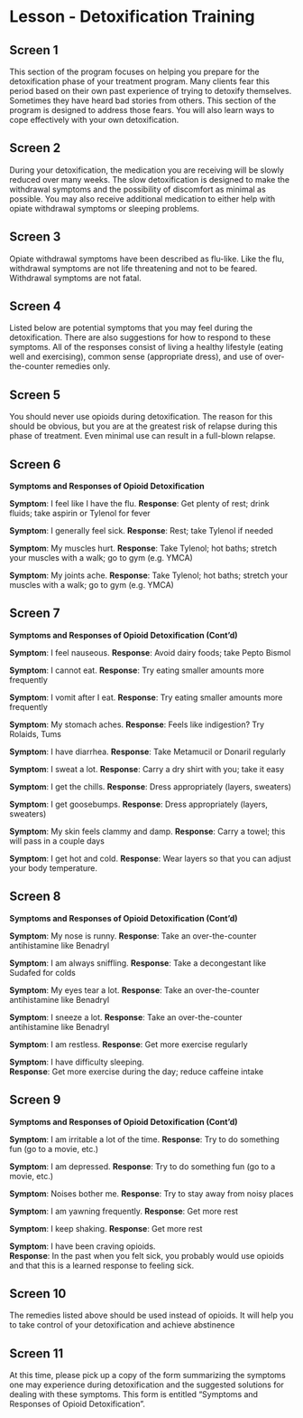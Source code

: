 # Lesson - Detoxification Training

## Screen 1
This section of the program focuses on helping you prepare for the detoxification phase of your treatment program. Many clients fear this period based on their own past experience of trying to detoxify themselves.  Sometimes they have heard bad stories from others.  This section of the program is designed to address those fears.  You will also learn ways to cope effectively with your own detoxification.

## Screen 2
During your detoxification, the medication you are receiving will be slowly reduced over many weeks.  The slow detoxification is designed to make the withdrawal symptoms and the possibility of discomfort as minimal as possible.  You may also receive additional medication to either help with opiate withdrawal symptoms or sleeping problems.

## Screen 3
Opiate withdrawal symptoms have been described as flu-like.  Like the flu, withdrawal symptoms are not life threatening and not to be feared.  Withdrawal symptoms are not fatal.

## Screen 4
Listed below are potential symptoms that you may feel during the detoxification.  There are also suggestions for how to respond to these symptoms.  All of the responses consist of living a healthy lifestyle (eating well and exercising), common sense (appropriate dress), and use of over-the-counter remedies only.

## Screen 5
You should never use opioids during detoxification. The reason for this should be obvious, but you are at the greatest risk of relapse during this phase of treatment.  Even minimal use can result in a full-blown relapse.

## Screen 6
**Symptoms and Responses of Opioid Detoxification**

**Symptom**: I feel like I have the flu.
**Response**: Get plenty of rest; drink fluids; take aspirin or Tylenol for fever  

**Symptom**: I generally feel sick.
**Response**: Rest; take Tylenol if needed 

**Symptom**: My muscles hurt. 
**Response**: Take Tylenol; hot baths; stretch your muscles with a walk; go to gym (e.g. YMCA) 

**Symptom**: My joints ache. 
**Response**: Take Tylenol; hot baths; stretch your muscles with a walk; go to gym (e.g. YMCA)

## Screen 7
**Symptoms and Responses of Opioid Detoxification (Cont’d)**

**Symptom**: I feel nauseous.
**Response**: Avoid dairy foods; take Pepto Bismol 

**Symptom**: I cannot eat.
**Response**: Try eating smaller amounts more frequently 

**Symptom**: I vomit after I eat.
**Response**: Try eating smaller amounts more frequently 

**Symptom**: My stomach aches.
**Response**: Feels like indigestion? Try Rolaids, Tums

**Symptom**: I have diarrhea.
**Response**: Take Metamucil or Donaril regularly   

**Symptom**: I sweat a lot.
**Response**: Carry a dry shirt with you; take it easy

**Symptom**: I get the chills.
**Response**: Dress appropriately (layers, sweaters)  

**Symptom**: I get goosebumps.
**Response**: Dress appropriately (layers, sweaters)

**Symptom**: My skin feels clammy and damp.
**Response**: Carry a towel; this will pass in a couple days
  
**Symptom**: I get hot and cold. 
**Response**: Wear layers so that you can adjust your body temperature.

## Screen 8
**Symptoms and Responses of Opioid Detoxification (Cont’d)**

**Symptom**: My nose is runny.
**Response**: Take an over-the-counter antihistamine like Benadryl

**Symptom**: I am always sniffling.
**Response**: Take a decongestant like Sudafed for colds 

**Symptom**: My eyes tear a lot. 
**Response**: Take an over-the-counter antihistamine like Benadryl

**Symptom**: I sneeze a lot.
**Response**: Take an over-the-counter antihistamine like Benadryl

**Symptom**: I am restless.
**Response**: Get more exercise regularly

**Symptom**: I have difficulty sleeping.  
**Response**: Get more exercise during the day; reduce caffeine intake

## Screen 9
**Symptoms and Responses of Opioid Detoxification (Cont’d)**

**Symptom**: I am irritable a lot of the time.
**Response**: Try to do something fun (go to a movie, etc.) 

**Symptom**: I am depressed.
**Response**: Try to do something fun (go to a movie, etc.)

**Symptom**: Noises bother me.
**Response**: Try to stay away from noisy places 

**Symptom**: I am yawning frequently.
**Response**: Get more rest

**Symptom**: I keep shaking.
**Response**: Get more rest

**Symptom**: I have been craving opioids.  
**Response**: In the past when you felt sick, you probably would use opioids and that this is a learned response to feeling sick.

## Screen 10
The remedies listed above should be used instead of opioids.  It will help you to take control of your detoxification and achieve abstinence

## Screen 11
At this time, please pick up a copy of the form summarizing the symptoms one may experience during detoxification and the suggested solutions for dealing with these symptoms.  This form is entitled “Symptoms and Responses of Opioid Detoxification”.

